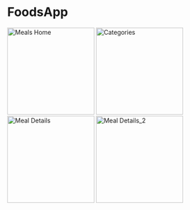 
# FoodsApp

<img width="200" alt="Meals Home" src="https://github.com/hashem-saqqa/FoodsApp/blob/master/Meals%20Home.jpeg">
<img width="200" alt="Categories" src="https://github.com/hashem-saqqa/FoodsApp/blob/master/Category.jpeg">
<img width="200" alt="Meal Details" src="https://github.com/hashem-saqqa/FoodsApp/blob/master/Meal%20Details.jpeg">
<img width="200" alt="Meal Details_2" src="https://github.com/hashem-saqqa/FoodsApp/blob/master/Meal%20Details_2.jpeg">
